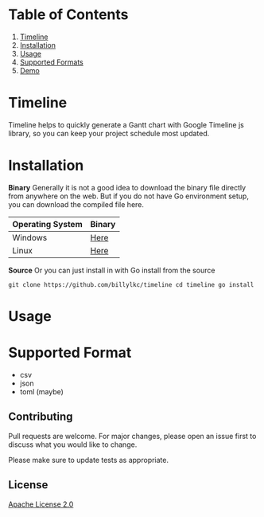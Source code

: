 # Table of Contents

1. [Timeline](#timeline)
2. [Installation](#installation)
3. [Usage](#usage)
4. [Supported Formats](#support-format)
5. [Demo](#demo)

# Timeline

Timeline helps to quickly generate a Gantt chart with Google Timeline js library, so you can keep your project schedule most updated.


# Installation

__Binary__
Generally it is not a good idea to download the binary file directly from anywhere on the web. But if you do not have Go environment setup, you can download the compiled file here.

| Operating System | Binary                   |
|------------------|--------------------------|
| Windows          | [Here](bin/timeline.exe) |
| Linux            | [Here](bin/timeline)     |

__Source__
Or you can just install in with Go install from the source

`
git clone https://github.com/billylkc/timeline
cd timeline
go install
`

# Usage

# Supported Format
- csv
- json
- toml (maybe)

## Contributing
Pull requests are welcome. For major changes, please open an issue first to discuss what you would like to change.

Please make sure to update tests as appropriate.

## License
[Apache License 2.0](./LICENSE)
